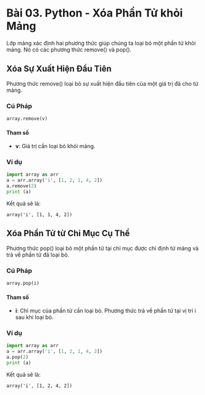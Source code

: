 # Bài 03. Python - Xóa Phần Tử khỏi Mảng

Lớp mảng xác định hai phương thức giúp chúng ta loại bỏ một phần tử khỏi mảng. Nó có các phương thức remove() và pop().

## Xóa Sự Xuất Hiện Đầu Tiên

Phương thức remove() loại bỏ sự xuất hiện đầu tiên của một giá trị đã cho từ mảng.

### Cú Pháp
```python
array.remove(v)
```

#### Tham số
- **v**: Giá trị cần loại bỏ khỏi mảng.

### Ví dụ
```python
import array as arr
a = arr.array('i', [1, 2, 1, 4, 2])
a.remove(2)
print (a)
```

Kết quả sẽ là:

```
array('i', [1, 1, 4, 2])
```

## Xóa Phần Tử từ Chỉ Mục Cụ Thể

Phương thức pop() loại bỏ một phần tử tại chỉ mục được chỉ định từ mảng và trả về phần tử đã loại bỏ.

### Cú Pháp
```python
array.pop(i)
```

#### Tham số
- **i**: Chỉ mục của phần tử cần loại bỏ. Phương thức trả về phần tử tại vị trí i sau khi loại bỏ.

### Ví dụ
```python
import array as arr
a = arr.array('i', [1, 2, 1, 4, 2])
a.pop(2)
print (a)
```

Kết quả sẽ là:

```
array('i', [1, 2, 4, 2])
```